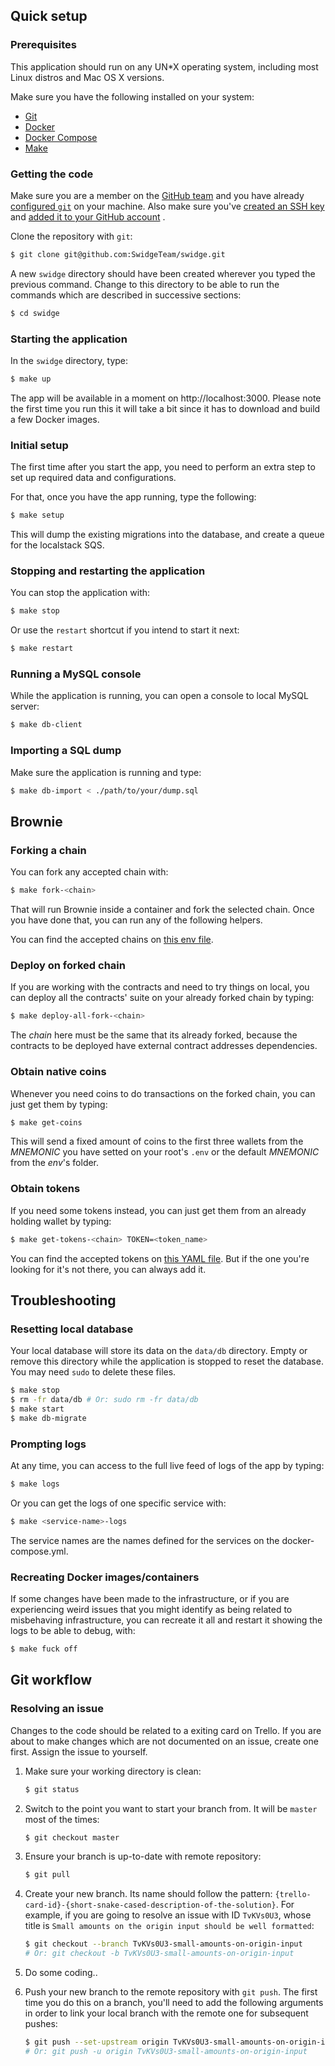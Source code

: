## Quick setup

### Prerequisites

This application should run on any UN*X operating system, including most Linux distros and Mac OS X versions.

Make sure you have the following installed on your system:

- [Git](https://git-scm.com/downloads)
- [Docker](https://docs.docker.com/get-docker/)
- [Docker Compose](https://docs.docker.com/compose/install/)
- [Make](https://www.gnu.org/software/make/)

### Getting the code

Make sure you are a member on the [GitHub team](https://github.com/SwidgeTeam) and
you have already [configured `git`](https://docs.github.com/en/get-started/quickstart/set-up-git)
on your machine. Also make sure
you've [created an SSH key](https://docs.github.com/en/authentication/connecting-to-github-with-ssh/generating-a-new-ssh-key-and-adding-it-to-the-ssh-agent)
and [added it to your GitHub account](https://docs.github.com/en/authentication/connecting-to-github-with-ssh/adding-a-new-ssh-key-to-your-github-account)
.

Clone the repository with `git`:

``` sh
$ git clone git@github.com:SwidgeTeam/swidge.git
```

A new `swidge` directory should have been created wherever you typed the previous command. Change to this directory to
be able to run the commands which are described in successive sections:

``` sh
$ cd swidge
```

### Starting the application

In the `swidge` directory, type:

``` sh
$ make up
```

The app will be available in a moment on http://localhost:3000. Please note the first time you run this it will take a
bit since it has to download and build a few Docker images.

### Initial setup

The first time after you start the app, you need to perform an extra step to set up required data and configurations.

For that, once you have the app running, type the following:

``` sh
$ make setup
```

This will dump the existing migrations into the database, and create a queue for the localstack SQS.

### Stopping and restarting the application

You can stop the application with:

``` sh
$ make stop
```

Or use the `restart` shortcut if you intend to start it next:

``` sh
$ make restart
```

### Running a MySQL console

While the application is running, you can open a console to local MySQL server:

``` sh
$ make db-client
```

### Importing a SQL dump

Make sure the application is running and type:

``` sh
$ make db-import < ./path/to/your/dump.sql
```

## Brownie

### Forking a chain

You can fork any accepted chain with:

``` sh
$ make fork-<chain>
```

That will run Brownie inside a container and fork the selected chain.
Once you have done that, you can run any of the following helpers.

You can find the accepted chains on [this env file](https://github.com/SwidgeTeam/swidge/blob/master/env/make.env).

### Deploy on forked chain

If you are working with the contracts and need to try things on local, you can deploy
all the contracts' suite on your already forked chain by typing:

``` sh
$ make deploy-all-fork-<chain>
```

The _chain_ here must be the same that its already forked, because the contracts to be
deployed have external contract addresses dependencies.

### Obtain native coins

Whenever you need coins to do transactions on the forked chain,
you can just get them by typing:

``` sh
$ make get-coins
```

This will send a fixed amount of coins to the first three wallets from the _MNEMONIC_
you have setted on your root's `.env` or the default _MNEMONIC_ from the _env_'s folder.

### Obtain tokens

If you need some tokens instead, you can just get them from an already holding wallet by typing:

``` sh
$ make get-tokens-<chain> TOKEN=<token_name>
```

You can find the accepted tokens
on [this YAML file](https://github.com/SwidgeTeam/swidge/blob/master/contracts/www/tokens.yaml).
But if the one you're looking for it's not there, you can always add it.

## Troubleshooting

### Resetting local database

Your local database will store its data on the `data/db` directory. Empty or remove this directory while the application
is stopped to reset the database. You may need `sudo` to delete these files.

``` sh
$ make stop
$ rm -fr data/db # Or: sudo rm -fr data/db
$ make start
$ make db-migrate
```

### Prompting logs

At any time, you can access to the full live feed of logs of the app by typing:

```sh
$ make logs
```

Or you can get the logs of one specific service with:

```sh
$ make <service-name>-logs
```

The service names are the names defined for the services on the docker-compose.yml.

### Recreating Docker images/containers

If some changes have been made to the infrastructure, or if you are experiencing weird issues
that you might identify as being related to misbehaving infrastructure, you can recreate it all
and restart it showing the logs to be able to debug, with:

```sh
$ make fuck off
```

## Git workflow

### Resolving an issue

Changes to the code should be related to a exiting card on Trello. If you
are about to make changes which are not documented on an issue, create one
first. Assign the issue to yourself.

1. Make sure your working directory is clean:

   ``` sh
   $ git status
   ```

2. Switch to the point you want to start your branch from. It will be `master` most of the times:

   ``` sh
   $ git checkout master
   ```

3. Ensure your branch is up-to-date with remote repository:

   ``` sh
   $ git pull
   ```

4. Create your new branch. Its name should follow the
   pattern: `{trello-card-id}-{short-snake-cased-description-of-the-solution}`. For example, if you are going to resolve
   an issue with ID `TvKVs0U3`, whose title is `Small amounts on the origin input should be well formatted`:

   ``` sh
   $ git checkout --branch TvKVs0U3-small-amounts-on-origin-input 
   # Or: git checkout -b TvKVs0U3-small-amounts-on-origin-input
   ```

5. Do some coding..

6. Push your new branch to the remote repository with `git push`. The first time you do this on a branch, you'll need to
   add the following arguments in order to link your local branch with the remote one for subsequent pushes:

   ``` sh
   $ git push --set-upstream origin TvKVs0U3-small-amounts-on-origin-input 
   # Or: git push -u origin TvKVs0U3-small-amounts-on-origin-input
   ``` 
